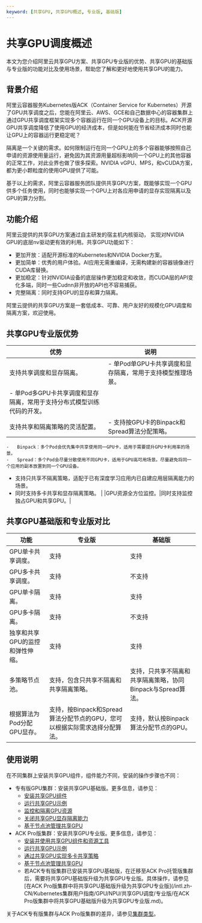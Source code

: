 ```yaml
---
keyword: [共享GPU, 共享GPU概述, 专业版, 基础版]
---
```


# 共享GPU调度概述

本文为您介绍阿里云共享GPU方案、共享GPU专业版的优势、共享GPU的基础版与专业版的功能对比及使用场景，帮助您了解和更好地使用共享GPU的能力。

## 背景介绍

阿里云容器服务Kubernetes版ACK（Container Service for Kubernetes）开源了GPU共享调度之后，您能在阿里云、AWS、GCE和自己数据中心的容器集群上通过GPU共享调度框架实现多个容器运行在同一个GPU设备上的目标。ACK开源GPU共享调度降低了使用GPU的经济成本，但是如何能在节省经济成本同时也能让GPU上的容器运行更稳定呢？

隔离是一个关键的需求。如何限制运行在同一个GPU上的多个容器能够按照自己申请的资源使用量运行，避免因为其资源用量超标影响同一个GPU上的其他容器的正常工作，对此业界也做了很多探索。NVIDIA vGPU、MPS，和vCUDA方案，都为更小颗粒度的使用GPU提供了可能。

基于以上的需求，阿里云容器服务团队提供共享GPU方案，既能够实现一个GPU供多个任务使用，同时也能够实现一个GPU上对各应用申请的显存实现隔离以及GPU的算力分割。

## 功能介绍

阿里云提供的共享GPU方案通过自主研发的宿主机内核驱动， 实现对NVIDIA GPU的底层nv驱动更有效的利用。共享GPU功能如下：

-   更加开放：适配开源标准的Kubernetes和NVIDIA Docker方案。
-   更加简单：优秀的用户体验。AI应用无需重编译，无需构建新的容器镜像进行CUDA库替换。
-   更加稳定：针对NVIDIA设备的底层操作更加稳定和收敛，而CUDA层的API变化多端，同时一些Cudnn非开放的API也不容易捕获。
-   完整隔离：同时支持GPU的显存和算力隔离。

阿里云提供的共享GPU方案是一套低成本、可靠、用户友好的规模化GPU调度和隔离方案，欢迎使用。

## 共享GPU专业版优势

|优势|说明|
|--|--|
|支持共享调度和显存隔离。|-   单Pod单GPU卡共享调度和显存隔离，常用于支持模型推理场景。
-   单Pod多GPU卡共享调度和显存隔离，常用于支持分布式模型训练代码的开发。 |
|支持共享和隔离策略的灵活配置。|-   支持按GPU卡的Binpack和Spread算法分配策略。
    -   Binpack：多个Pod会优先集中共享使用同一GPU卡，适用于需要提升GPU卡利用率的场景。
    -   Spread：多个Pod会尽量分散使用不同GPU卡，适用于GPU高可用场景。尽量避免将同一个应用的副本放置到同一个GPU设备。
-   支持只共享不隔离策略，适配于已有深度学习应用内已自建应用层隔离能力的场景。
-   同时支持多卡共享和显存隔离策略。 |
|GPU资源全方位监控。|同时支持监控独占GPU和共享GPU。|

## 共享GPU基础版和专业版对比

|功能|专业版|基础版|
|--|---|---|
|GPU单卡共享调度。|支持|支持|
|GPU多卡共享调度。|支持|不支持|
|GPU单卡隔离。|支持|支持|
|GPU多卡隔离。|支持|不支持|
|独享和共享GPU的监控和弹性伸缩。|支持|支持|
|多策略节点池。|支持，包含只共享不隔离和共享隔离策略。|支持，只共享不隔离和共享隔离策略，协同Binpack与Spread算法。|
|根据算法为Pod分配GPU显存。|支持，按Binpack和Spread算法分配节点的GPU，您可以根据实际需求选择分配算法。|支持，默认按Binpack算法分配节点的GPU。|

## 使用说明

在不同集群上安装共享GPU组件，组件能力不同，安装的操作步骤也不同：

-   专有版GPU集群：安装共享GPU基础版。更多信息，请参见：
    -   [安装共享GPU组件](/intl.zh-CN/Kubernetes集群用户指南/GPU/NPU/共享GPU调度/基础版/安装共享GPU组件.md)
    -   [运行共享GPU示例](/intl.zh-CN/Kubernetes集群用户指南/GPU/NPU/共享GPU调度/基础版/运行共享GPU示例.md)
    -   [监控和隔离GPU资源](/intl.zh-CN/Kubernetes集群用户指南/GPU/NPU/共享GPU调度/基础版/监控和隔离GPU资源.md)
    -   [关闭共享GPU显存隔离能力](/intl.zh-CN/Kubernetes集群用户指南/GPU/NPU/共享GPU调度/基础版/关闭共享GPU显存隔离能力.md)
    -   [基于节点池管理共享GPU](/intl.zh-CN/Kubernetes集群用户指南/GPU/NPU/共享GPU调度/基础版/基于节点池管理共享GPU.md)
-   ACK Pro版集群：安装共享GPU专业版。更多信息，请参见：
    -   [安装并使用共享GPU组件和资源工具](/intl.zh-CN/Kubernetes集群用户指南/GPU/NPU/共享GPU调度/专业版/安装并使用共享GPU组件和资源工具.md)
    -   [运行共享GPU示例](/intl.zh-CN/Kubernetes集群用户指南/GPU/NPU/共享GPU调度/专业版/运行共享GPU示例.md)
    -   [通过共享GPU实现多卡共享策略](/intl.zh-CN/Kubernetes集群用户指南/GPU/NPU/共享GPU调度/专业版/通过共享GPU实现多卡共享策略.md)
    -   [基于节点池管理共享GPU](/intl.zh-CN/Kubernetes集群用户指南/GPU/NPU/共享GPU调度/专业版/基于节点池管理共享GPU.md)
    -   若ACK专有版集群已安装共享GPU基础版，在迁移至ACK Pro托管版集群后，需要将共享GPU基础版升级为共享GPU专业版。具体操作，请参见[在ACK Pro版集群中将共享GPU基础版升级为共享GPU专业版](/intl.zh-CN/Kubernetes集群用户指南/GPU/NPU/共享GPU调度/专业版/在ACK Pro版集群中将共享GPU基础版升级为共享GPU专业版.md)。

关于ACK专有版集群与ACK Pro版集群的差异，请参见[集群类型](/intl.zh-CN/Kubernetes集群用户指南/ACK集群概述.md)。

